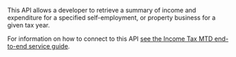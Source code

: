 This API allows a developer to retrieve a summary of income and expenditure for a specified self-employment, or property business for a given tax year.

For information on how to connect to this API [see the Income Tax MTD end-to-end service guide](https://developer.service.hmrc.gov.uk/guides/income-tax-mtd-end-to-end-service-guide/).